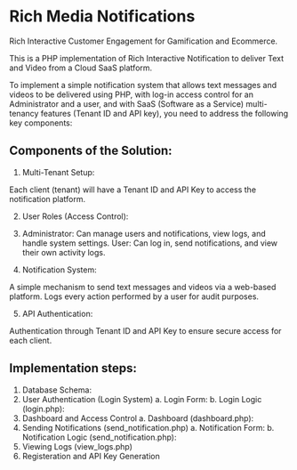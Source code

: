 # Rich Media Notifications

Rich Interactive Customer Engagement for Gamification and Ecommerce.

This is a PHP implementation of Rich Interactive Notification to deliver Text and Video from a Cloud SaaS platform.

To implement a simple notification system that allows text messages and videos to be delivered using PHP, with log-in access control for an Administrator and a user, and with SaaS (Software as a Service) multi-tenancy features (Tenant ID and API key), you need to address the following key components:

## Components of the Solution:

1. Multi-Tenant Setup:

Each client (tenant) will have a Tenant ID and API Key to access the notification platform.

2. User Roles (Access Control):

3. Administrator: Can manage users and notifications, view logs, and handle system settings.
User: Can log in, send notifications, and view their own activity logs.


4. Notification System:

A simple mechanism to send text messages and videos via a web-based platform.
Logs every action performed by a user for audit purposes.

5. API Authentication:

Authentication through Tenant ID and API Key to ensure secure access for each client.

## Implementation steps: 

1. Database Schema:
2. User Authentication (Login System)
   a. Login Form:
   b. Login Logic (login.php):
3. Dashboard and Access Control
   a. Dashboard (dashboard.php):
4. Sending Notifications (send_notification.php)
    a. Notification Form:
    b. Notification Logic (send_notification.php):
5. Viewing Logs (view_logs.php)
7. Registeration and API Key Generation
 
